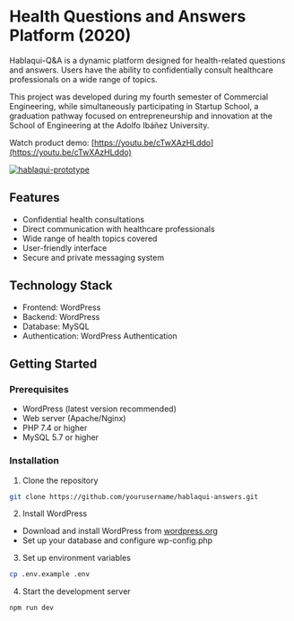 # Health Questions and Answers Platform (2020)

Hablaqui-Q&A is a dynamic platform designed for health-related questions and answers. Users have the ability to confidentially consult healthcare professionals on a wide range of topics.

This project was developed during my fourth semester of Commercial Engineering, while simultaneously participating in Startup School, a graduation pathway focused on entrepreneurship and innovation at the School of Engineering at the Adolfo Ibáñez University.

Watch product demo: [https://youtu.be/cTwXAzHLddo](https://youtu.be/cTwXAzHLddo)

<a href="https://youtu.be/cTwXAzHLddo">
  <img src="https://github-production-user-asset-6210df.s3.amazonaws.com/52969662/281551901-8343f748-b214-46c8-8fc7-59056be2edc9.jpg" alt="hablaqui-prototype">
</a>

## Features
- Confidential health consultations
- Direct communication with healthcare professionals
- Wide range of health topics covered
- User-friendly interface
- Secure and private messaging system

## Technology Stack
- Frontend: WordPress
- Backend: WordPress
- Database: MySQL
- Authentication: WordPress Authentication

## Getting Started

### Prerequisites
- WordPress (latest version recommended)
- Web server (Apache/Nginx)
- PHP 7.4 or higher
- MySQL 5.7 or higher

### Installation
1. Clone the repository
```bash
git clone https://github.com/yourusername/hablaqui-answers.git
```

2. Install WordPress
- Download and install WordPress from [wordpress.org](https://wordpress.org)
- Set up your database and configure wp-config.php

3. Set up environment variables
```bash
cp .env.example .env
```

4. Start the development server
```bash
npm run dev
```
